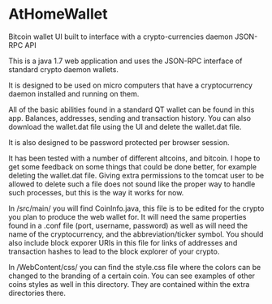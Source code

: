 # AtHomeWallet

Bitcoin wallet UI built to interface with a crypto-currencies daemon JSON-RPC API

This is a java 1.7 web application and uses the JSON-RPC interface of standard crypto daemon wallets. 

It is designed to be used on micro computers that have a cryptocurrency daemon installed and running on them. 

All of the basic abilities found in a standard QT wallet can be found in this app. Balances, addresses, sending and transaction history. You can also download the wallet.dat file using the UI and delete the wallet.dat file.

It is also designed to be password protected per browser session.

It has been tested with a number of different altcoins, and bitcoin. I hope to get some feedback on some things that could be done better, for example deleting the wallet.dat file. Giving extra permissions to the tomcat user to be allowed to delete such a file does not sound like the proper way to handle such processes, but this is the way it works for now.

In /src/main/ you will find CoinInfo.java, this file is to be edited for the crypto you plan to produce the web wallet for. It will need the same properties found in a .conf file (port, username, password) as well as will need the name of the cryptocurrency, and the abbreviation/ticker symbol. You should also include block exporer URIs in this file for links of addresses and transaction hashes to lead to the block explorer of your crypto.

In /WebContent/css/ you can find the style.css file where the colors can be changed to the branding of a certain coin. You can see examples of other coins styles as well in this directory. They are contained within the extra directories there.
